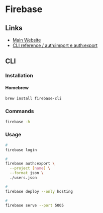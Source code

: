 # Firebase

<!--
https://www.youtube.com/watch?v=vUe91uOx7R0
https://linkedin.com/learning/firebase-essential-training/firebase-stop-reinventing-the-wheel
https://github.com/SmartMoveSystems/firebase-keycloak-importer
https://github.com/SmartMoveSystems/keycloak-firebase-scrypt
-->

## Links

- [Main Website](https://firebase.google.com/)
- [CLI reference / auth:import e auth:export](https://firebase.google.com/docs/cli/auth)

## CLI

### Installation

#### Homebrew

```sh
brew install firebase-cli
```

### Commands

```sh
firebase -h
```

### Usage

```sh
#
firebase login

#
firebase auth:export \
  --project [name] \
  --format json \
  ./users.json

#
firebase deploy --only hosting

#
firebase serve --port 5005
```
